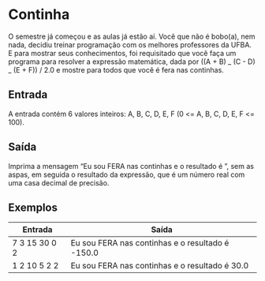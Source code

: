 # Continha

O semestre já começou e as aulas já estão aí. Você que não é bobo(a), nem nada, decidiu treinar programação com os melhores professores da UFBA. E para mostrar seus conhecimentos, foi requisitado que você faça um programa para resolver a expressão matemática, dada por ((A + B) _ (C - D) _ (E + F)) / 2.0 e mostre para todos que você é fera nas continhas.

## Entrada

A entrada contém 6 valores inteiros: A, B, C, D, E, F (0 <= A, B, C, D, E, F <= 100).

## Saída

Imprima a mensagem “Eu sou FERA nas continhas e o resultado é ”, sem as aspas, em seguida o resultado da expressão, que é um número real com uma casa decimal de precisão.

## Exemplos

| Entrada       | Saída                                            |
| ------------- | ------------------------------------------------ |
| 7 3 15 30 0 2 | Eu sou FERA nas continhas e o resultado é -150.0 |
| 1 2 10 5 2 2  | Eu sou FERA nas continhas e o resultado é 30.0   |
